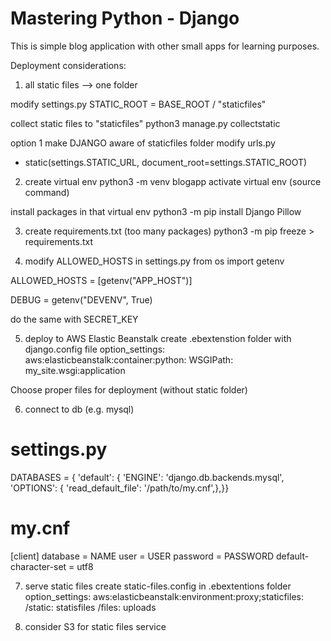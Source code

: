 # Mastering Python - Django

This is simple blog application with other small apps for learning purposes.

Deployment considerations:

1. all static files --> one folder

modify settings.py
STATIC_ROOT = BASE_ROOT / "staticfiles"

collect static files to "staticfiles"
python3 manage.py collectstatic

option 1 make DJANGO aware of staticfiles folder
modify urls.py
+ static(settings.STATIC_URL, document_root=settings.STATIC_ROOT)
 
2. create virtual env
python3 -m venv blogapp
   activate virtual env (source command)
   
install packages in that virtual env
   python3 -m pip install Django Pillow

3. create requirements.txt (too many packages)
   python3 -m pip freeze > requirements.txt

4. modify ALLOWED_HOSTS in settings.py
from os import getenv 

ALLOWED_HOSTS = [getenv("APP_HOST")]
   
DEBUG = getenv("DEVENV", True)
   
do the same with SECRET_KEY

5. deploy to AWS Elastic Beanstalk
create .ebextenstion folder with
   django.config file
   option_settings:
     aws:elasticbeanstalk:container:python:
       WSGIPath: my_site.wsgi:application
   
Choose proper files for deployment (without static folder)

6. connect to db (e.g. mysql)
# settings.py
DATABASES = {
'default': {
'ENGINE': 'django.db.backends.mysql',
'OPTIONS': {
'read_default_file': '/path/to/my.cnf',},}}


# my.cnf
[client]
database = NAME
user = USER
password = PASSWORD
default-character-set = utf8

7. serve static files
   create static-files.config in .ebextentions folder
   option_settings:
   aws:elasticbeanstalk:environment:proxy;staticfiles:
     /static: statisfiles
     /files: uploads
   
8. consider S3 for static files service